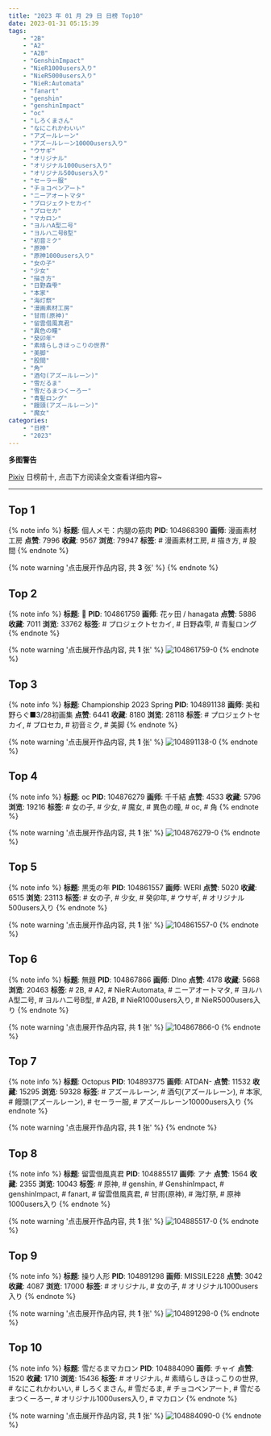 ```yaml
---
title: "2023 年 01 月 29 日 日榜 Top10"
date: 2023-01-31 05:15:39
tags:
    - "2B"
    - "A2"
    - "A2B"
    - "GenshinImpact"
    - "NieR1000users入り"
    - "NieR5000users入り"
    - "NieR:Automata"
    - "fanart"
    - "genshin"
    - "genshinImpact"
    - "oc"
    - "しろくまさん"
    - "なにこれかわいい"
    - "アズールレーン"
    - "アズールレーン10000users入り"
    - "ウサギ"
    - "オリジナル"
    - "オリジナル1000users入り"
    - "オリジナル500users入り"
    - "セーラー服"
    - "チョコペンアート"
    - "ニーアオートマタ"
    - "プロジェクトセカイ"
    - "プロセカ"
    - "マカロン"
    - "ヨルハA型二号"
    - "ヨルハ二号B型"
    - "初音ミク"
    - "原神"
    - "原神1000users入り"
    - "女の子"
    - "少女"
    - "描き方"
    - "日野森雫"
    - "本家"
    - "海灯祭"
    - "漫画素材工房"
    - "甘雨(原神)"
    - "留雲借風真君"
    - "異色の瞳"
    - "癸卯年"
    - "素晴らしきほっこりの世界"
    - "美脚"
    - "股間"
    - "角"
    - "酒匂(アズールレーン)"
    - "雪だるま"
    - "雪だるまつくーろー"
    - "青髪ロング"
    - "饅頭(アズールレーン)"
    - "魔女"
categories:
    - "日榜"
    - "2023"
---
```


<i class="fa fa-triangle-exclamation"></i>**多图警告**<i class="fa fa-triangle-exclamation"></i>

[Pixiv](https://www.pixiv.net/) 日榜前十, 点击下方阅读全文查看详细内容~

<!-- more -->

---

## Top 1

{% note info %}
**标题**: 個人メモ：内腿の筋肉
**PID**: 104868390 **画师**: 漫画素材工房
**点赞**: 7996 **收藏**: 9567 **浏览**: 79947
**标签**: # 漫画素材工房, # 描き方, # 股間
{% endnote %}

{% note warning '点击展开作品内容, 共 **3** 张' %}
{% endnote %}

## Top 2

{% note info %}
**标题**: 🍜
**PID**: 104861759 **画师**: 花ヶ田 / hanagata
**点赞**: 5886 **收藏**: 7011 **浏览**: 33762
**标签**: # プロジェクトセカイ, # 日野森雫, # 青髪ロング
{% endnote %}

{% note warning '点击展开作品内容, 共 **1** 张' %}
![104861759-0](https://i.pixiv.re/img-original/img/2023/01/28/00/01/18/104861759_p0.png)
{% endnote %}

## Top 3

{% note info %}
**标题**: Championship 2023 Spring
**PID**: 104891138 **画师**: 美和野らぐ■3/28初画集
**点赞**: 6441 **收藏**: 8180 **浏览**: 28118
**标签**: # プロジェクトセカイ, # プロセカ, # 初音ミク, # 美脚
{% endnote %}

{% note warning '点击展开作品内容, 共 **1** 张' %}
![104891138-0](https://i.pixiv.re/img-original/img/2023/01/29/00/00/21/104891138_p0.png)
{% endnote %}

## Top 4

{% note info %}
**标题**: oc
**PID**: 104876279 **画师**: 千千結
**点赞**: 4533 **收藏**: 5796 **浏览**: 19216
**标签**: # 女の子, # 少女, # 魔女, # 異色の瞳, # oc, # 角
{% endnote %}

{% note warning '点击展开作品内容, 共 **1** 张' %}
![104876279-0](https://i.pixiv.re/img-original/img/2023/01/28/15/18/32/104876279_p0.jpg)
{% endnote %}

## Top 5

{% note info %}
**标题**: 黒兎の年
**PID**: 104861557 **画师**: WERI
**点赞**: 5020 **收藏**: 6515 **浏览**: 23113
**标签**: # 女の子, # 少女, # 癸卯年, # ウサギ, # オリジナル500users入り
{% endnote %}

{% note warning '点击展开作品内容, 共 **1** 张' %}
![104861557-0](https://i.pixiv.re/img-original/img/2023/01/28/00/00/12/104861557_p0.png)
{% endnote %}

## Top 6

{% note info %}
**标题**: 無題
**PID**: 104867866 **画师**: DIno
**点赞**: 4178 **收藏**: 5668 **浏览**: 20463
**标签**: # 2B, # A2, # NieR:Automata, # ニーアオートマタ, # ヨルハA型二号, # ヨルハ二号B型, # A2B, # NieR1000users入り, # NieR5000users入り
{% endnote %}

{% note warning '点击展开作品内容, 共 **1** 张' %}
![104867866-0](https://i.pixiv.re/img-original/img/2023/01/28/06/02/23/104867866_p0.jpg)
{% endnote %}

## Top 7

{% note info %}
**标题**: Octopus
**PID**: 104893775 **画师**: ATDAN-
**点赞**: 11532 **收藏**: 15295 **浏览**: 59328
**标签**: # アズールレーン, # 酒匂(アズールレーン), # 本家, # 饅頭(アズールレーン), # セーラー服, # アズールレーン10000users入り
{% endnote %}

{% note warning '点击展开作品内容, 共 **1** 张' %}
{% endnote %}

## Top 8

{% note info %}
**标题**: 留雲借風真君
**PID**: 104885517 **画师**: アナ
**点赞**: 1564 **收藏**: 2355 **浏览**: 10043
**标签**: # 原神, # genshin, # GenshinImpact, # genshinImpact, # fanart, # 留雲借風真君, # 甘雨(原神), # 海灯祭, # 原神1000users入り
{% endnote %}

{% note warning '点击展开作品内容, 共 **1** 张' %}
![104885517-0](https://i.pixiv.re/img-original/img/2023/01/28/21/13/46/104885517_p0.jpg)
{% endnote %}

## Top 9

{% note info %}
**标题**: 操り人形
**PID**: 104891298 **画师**: MISSILE228
**点赞**: 3042 **收藏**: 4087 **浏览**: 17000
**标签**: # オリジナル, # 女の子, # オリジナル1000users入り
{% endnote %}

{% note warning '点击展开作品内容, 共 **1** 张' %}
![104891298-0](https://i.pixiv.re/img-original/img/2023/01/29/00/01/13/104891298_p0.jpg)
{% endnote %}

## Top 10

{% note info %}
**标题**: 雪だるまマカロン
**PID**: 104884090 **画师**: チャイ
**点赞**: 1520 **收藏**: 1710 **浏览**: 15436
**标签**: # オリジナル, # 素晴らしきほっこりの世界, # なにこれかわいい, # しろくまさん, # 雪だるま, # チョコペンアート, # 雪だるまつくーろー, # オリジナル1000users入り, # マカロン
{% endnote %}

{% note warning '点击展开作品内容, 共 **1** 张' %}
![104884090-0](https://i.pixiv.re/img-original/img/2023/01/28/20/30/03/104884090_p0.png)
{% endnote %}
